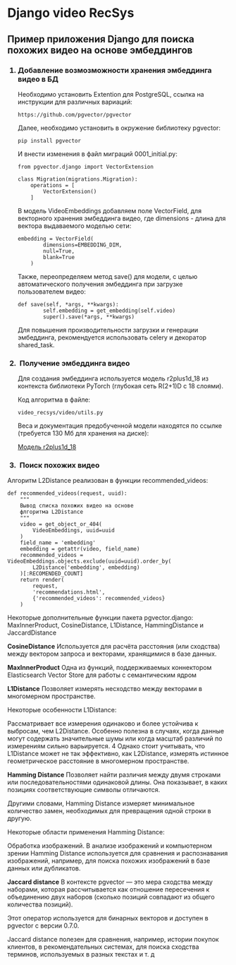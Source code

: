 # Django video RecSys 

## Пример приложения Django для поиска похожих видео на основе эмбеддингов

<ol>
<h3>
  <li>
  Добавление возмозможности хранения эмбеддинга видео в БД
  </li>
</h3>


Необходимо установить Extention для PostgreSQL, ссылка на инструкции для различных вариаций:

```
https://github.com/pgvector/pgvector
```

Далее, необходимо установить в окружение библиотеку pgvector:

```
pip install pgvector
```

И внести изменения в файл миграций 0001_initial.py:

```
from pgvector.django import VectorExtension

class Migration(migrations.Migration):
    operations = [
        VectorExtension()
    ]
```

В модель VideoEmbeddings добавляем поле VectorField, для векторного хранения эмбеддинга видео, где dimensions - длина для вектора выдаваемого моделью сети:

```
embedding = VectorField(
        dimensions=EMBEDDING_DIM,
        null=True,
        blank=True
    )
```

Также, переопределяем метод save() для модели, с целью автоматического получения эмбеддинга при загрузке пользователем видео:

```
def save(self, *args, **kwargs):
        self.embedding = get_embedding(self.video)
        super().save(*args, **kwargs)
```
Для повышения производительности загрузки и генерации эмбеддинга, рекомендуется использовать 
celery и декоратор shared_task.

<h3>
  <li>
   Получение эмбеддинга видео
  </li>
</h3>

Для создания эмбеддинга используется модель r2plus1d_18 из контекста библиотеки PyTorch (глубокая сеть R(2+1)D с 18 слоями).

Код алгоритма в файле:

```
video_recsys/video/utils.py
```

Веса и документация предобученной модели находятся по ссылке (требуется 130 Мб для хранения на диске):

<a href="[URL](https://pytorch.org/vision/main/models/generated/torchvision.models.video.r2plus1d_18.html#torchvision.models.video.R2Plus1D_18_Weights)">Модель r2plus1d_18</a>



<h3>
  <li>
   Поиск похожих видео
  </li>
</h3>
</ol>

Алгоритм L2Distance реализован в функции recommended_videos:

```
def recommended_videos(request, uuid):
    """
    Вывод списка похожих видео на основе
    флгоритма L2Distance
    """
    video = get_object_or_404(
        VideoEmbeddings, uuid=uuid
    )
    field_name = 'embedding'
    embedding = getattr(video, field_name)
    recommended_videos = VideoEmbeddings.objects.exclude(uuid=uuid).order_by(
        L2Distance('embedding', embedding)
    )[:RECOMENDED_COUNT]
    return render(
        request,
        'recommendations.html',
        {'recommended_videos': recommended_videos}
    )

```


Некоторые дополнительные функции пакета pgvector.django:
MaxInnerProduct, CosineDistance, L1Distance, HammingDistance и JaccardDistance

**CosineDistance**
Используется для расчёта расстояния (или сходства) между вектором запроса и векторами, хранящимися в базе данных.

**MaxInnerProduct**
Одна из функций, поддерживаемых коннектором Elasticsearch Vector Store для работы с семантическим ядром

**L1Distance**
Позволяет измерять несходство между векторами в многомерном пространстве.

Некоторые особенности L1Distance:

Рассматривает все измерения одинаково и более устойчива к выбросам, чем L2Distance.
Особенно полезна в случаях, когда данные могут содержать значительные шумы или когда масштаб различий по измерениям сильно варьируется.  4
Однако стоит учитывать, что L1Distance может не так эффективно, как L2Distance, измерять истинное геометрическое расстояние в многомерном пространстве.


**Hamming Distance**
Позволяет найти различия между двумя строками или последовательностями одинаковой длины. Она показывает, в каких позициях соответствующие символы отличаются.

Другими словами, Hamming Distance измеряет минимальное количество замен, необходимых для превращения одной строки в другую.

Некоторые области применения Hamming Distance:

Обработка изображений. В анализе изображений и компьютерном зрении Hamming Distance используется для сравнения и распознавания изображений, например, для поиска похожих изображений в базе данных или дубликатов.

**Jaccard distance**
В контексте pgvector — это мера сходства между наборами, которая рассчитывается как отношение пересечения к объединению двух наборов (сколько позиций совпадают из общего количества позиций).

Этот оператор используется для бинарных векторов и доступен в pgvector с версии 0.7.0.

Jaccard distance полезен для сравнения, например, истории покупок клиентов, в рекомендательных системах, для поиска сходства терминов, используемых в разных текстах и т. д